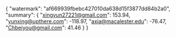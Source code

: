 {
    "watermark": "af669939fbebc427010da638d15f3877dd84b2a0", 
    "summary": {
        "xingyun27221@gmail.com": 153.94, 
        "yunxing@upthere.com": -118.97, 
        "axia@macalester.edu": -76.47, 
        "Chbeiyou@gmail.com": 41.46
    }
}